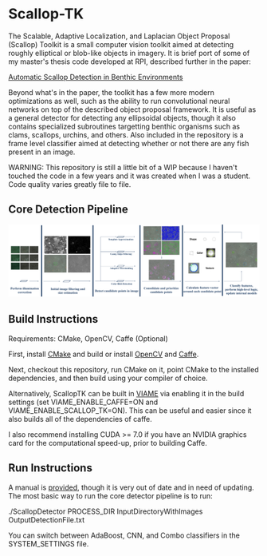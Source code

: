 
Scallop-TK
==========

The Scalable, Adaptive Localization, and Laplacian Object Proposal
(Scallop) Toolkit is a small computer vision toolkit aimed at
detecting roughly elliptical or blob-like objects in imagery. It
is brief port of some of my master's thesis code developed at RPI,
described further in the paper:

[Automatic Scallop Detection in Benthic Environments](Documentation/Paper.pdf)

Beyond what's in the paper, the toolkit has a few more modern optimizations
as well, such as the ability to run convolutional neural networks on top of the
described object proposal framework. It is useful as a general detector
for detecting any ellipsoidal objects, though it also contains specialized
subroutines targetting benthic organisms such as clams, scallops, urchins,
and others. Also included in the repository is a frame level classifier aimed
at detecting whether or not there are any fish present in an image.

WARNING: This repository is still a little bit of a WIP because I haven't
touched the code in a few years and it was created when I was a student.
Code quality varies greatly file to file.


Core Detection Pipeline
-----------------------

![Pipeline Image](Documentation/ExamplePipeline.png)


Build Instructions
------------------

Requirements: CMake, OpenCV, Caffe (Optional)

First, install [CMake](https://cmake.org/runningcmake/) and build or install
[OpenCV](http://opencv.org/) and [Caffe](http://caffe.berkeleyvision.org/).

Next, checkout this repository, run CMake on it, point CMake to the installed
dependencies, and then build using your compiler of choice.

Alternatively, ScallopTK can be built in [VIAME](https://github.com/Kitware/VIAME.git)
via enabling it in the build settings (set VIAME_ENABLE_CAFFE=ON and
VIAME_ENABLE_SCALLOP_TK=ON). This can be useful and easier since it also builds all
of the dependencies of caffe.

I also recommend installing CUDA >= 7.0 if you have an NVIDIA graphics card for
the computational speed-up, prior to building Caffe.

Run Instructions
----------------

A manual is [provided](Documentation/Manual.pdf), though it is very out of date and in need of
updating. The most basic way to run the core detector pipeline is to run:

./ScallopDetector PROCESS_DIR InputDirectoryWithImages OutputDetectionFile.txt

You can switch between AdaBoost, CNN, and Combo classifiers in the SYSTEM_SETTINGS file.
